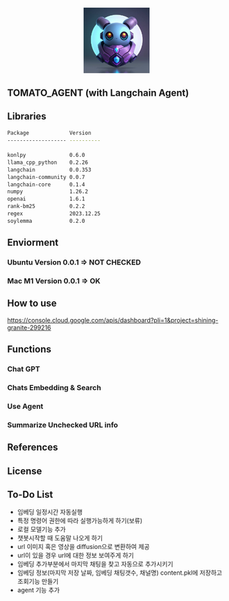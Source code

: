 <p align="center">
    <img src="./assets/logo.jpeg" width=30% height=30% />
</p>  

## TOMATO_AGENT (with Langchain Agent)     

## Libraries  
```bash
Package             Version
------------------- ----------

konlpy              0.6.0
llama_cpp_python    0.2.26
langchain           0.0.353
langchain-community 0.0.7
langchain-core      0.1.4
numpy               1.26.2
openai              1.6.1
rank-bm25           0.2.2
regex               2023.12.25
soylemma            0.2.0
```


## Enviorment  
### Ubuntu Version 0.0.1 => NOT CHECKED
### Mac M1 Version 0.0.1 => OK

## How to use  
https://console.cloud.google.com/apis/dashboard?pli=1&project=shining-granite-299216

## Functions  
### Chat GPT
### Chats Embedding & Search  
### Use Agent
### Summarize Unchecked URL info  

## References

## License

## To-Do List
- 임베딩 일정시간 자동실행
- 특정 명령어 권한에 따라 실행가능하게 하기(보류)
- 로컬 모델기능 추가
- 챗봇시작할 때 도움말 나오게 하기
- url 이미지 혹은 영상을 diffusion으로 변환하여 제공
- url이 있을 경우 url에 대한 정보 보여주게 하기
- 임베딩 추가부분에서 마지막 채팅을 찾고 자동으로 추가시키기
- 임베딩 정보(마지막 저장 날짜, 임베딩 채팅갯수, 채널명) content.pkl에 저장하고 조회기능 만들기
- agent 기능 추가